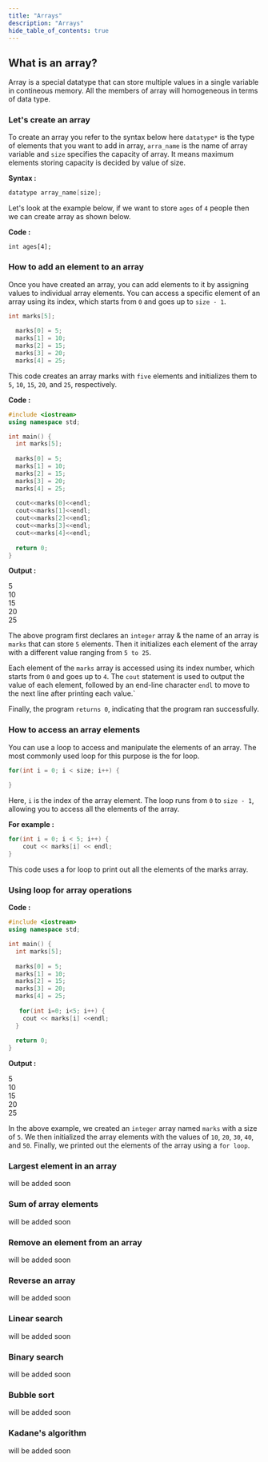 ```yaml
---
title: "Arrays"
description: "Arrays"
hide_table_of_contents: true
---
```


## What is an array?

Array is a special datatype that can store multiple values in a single variable in contineous memory. All the members of array will homogeneous in terms of data type.

### Let's create an array

To create an array you refer to the syntax below here `datatype*` is the type of elements that you want to add in array, `arra_name` is the name of array variable and `size` specifies the capacity of array. It means maximum elements storing capacity is decided by value of size. 

**Syntax :**

```cpp
datatype array_name[size];
```

Let's look at the example below, if we want to store `ages` of `4` people then we can create array as shown below.

**Code :**

`int ages[4];`

### How to add an element to an array

Once you have created an array, you can add elements to it by assigning values to individual array elements. You can access a specific element of an array using its index, which starts from `0` and goes up to `size - 1`.

```cpp
int marks[5]; 
  
  marks[0] = 5;
  marks[1] = 10;
  marks[2] = 15;
  marks[3] = 20;
  marks[4] = 25;
```

This code creates an array marks with `five` elements and initializes them to `5`, `10`, `15`, `20`, and `25`, respectively.

**Code :**

```cpp
#include <iostream>
using namespace std;

int main() {
  int marks[5]; 
  
  marks[0] = 5;
  marks[1] = 10;
  marks[2] = 15;
  marks[3] = 20;
  marks[4] = 25;
  
  cout<<marks[0]<<endl;
  cout<<marks[1]<<endl;
  cout<<marks[2]<<endl;
  cout<<marks[3]<<endl;
  cout<<marks[4]<<endl;
  
  return 0;
}
```

**Output :**

5 <br/>
10 <br/>
15 <br/>
20 <br/>
25 

The above program first declares an `integer` array & the name of an array is `marks` that can store `5` elements. Then it initializes each element of the array with a different value ranging from `5 to 25`.

Each element of the `marks` array is accessed using its index number, which starts from `0` and goes up to `4`. The `cout` statement is used to output the value of each element, followed by an end-line character `endl` to move to the next line after printing each value.`

Finally, the program `returns 0`, indicating that the program ran successfully.

### How to access an array elements

You can use a loop to access and manipulate the elements of an array. The most commonly used loop for this purpose is the for loop.

```cpp
for(int i = 0; i < size; i++) {
    
}
```
Here, `i` is the index of the array element. The loop runs from `0` to `size - 1`, allowing you to access all the elements of the array.

**For example :**

```cpp
for(int i = 0; i < 5; i++) {
    cout << marks[i] << endl;
}
```
This code uses a for loop to print out all the elements of the marks array.

### Using loop for array operations

**Code :**

```cpp
#include <iostream>
using namespace std;

int main() {
  int marks[5]; 
  
  marks[0] = 5;
  marks[1] = 10;
  marks[2] = 15;
  marks[3] = 20;
  marks[4] = 25;
  
   for(int i=0; i<5; i++) {
    cout << marks[i] <<endl;
  }
  
  return 0;
}
```
**Output :**

5 <br/>
10 <br/>
15 <br/>
20 <br/>
25

In the above example, we created an `integer` array named `marks` with a size of `5`. We then initialized the array elements with the values of `10`, `20`, `30`, `40`, and `50`. Finally, we printed out the elements of the array using a `for loop`.

### Largest element in an array

will be added soon

### Sum of array elements

will be added soon

### Remove an element from an array

will be added soon

### Reverse an array

will be added soon

### Linear search

will be added soon

### Binary search

will be added soon

### Bubble sort

will be added soon

### Kadane's algorithm

will be added soon
